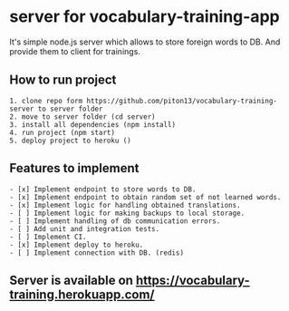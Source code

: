 # server for vocabulary-training-app
It's simple node.js server which allows to store foreign words to DB. And provide them to client for trainings.

## How to run project
    1. clone repo form https://github.com/piton13/vocabulary-training-server to server folder
    2. move to server folder (cd server)
    3. install all dependencies (npm install)
    4. run project (npm start)
    5. deploy project to heroku ()

## Features to implement
    - [x] Implement endpoint to store words to DB.
    - [x] Implement endpoint to obtain random set of not learned words.
    - [x] Implement logic for handling obtained translations.
    - [ ] Implement logic for making backups to local storage.
    - [ ] Implement handling of db communication errors.
    - [ ] Add unit and integration tests.
    - [ ] Implement CI.
    - [x] Implement deploy to heroku.
    - [ ] Implement connection with DB. (redis)

## Server is available on https://vocabulary-training.herokuapp.com/